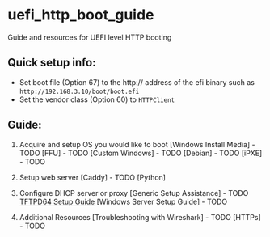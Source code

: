 # uefi_http_boot_guide
Guide and resources for UEFI level HTTP booting

## Quick setup info:
 * Set boot file (Option 67) to the http:// address of the efi binary such as `http://192.168.3.10/boot/boot.efi`
 * Set the vendor class (Option 60) to `HTTPClient`

## Guide:
1. Acquire and setup OS you would like to boot
   [Windows Install Media] - TODO
   [FFU] - TODO
   [Custom Windows] - TODO
   [Debian] - TODO
   [iPXE] - TODO
1. Setup web server
   [Caddy] - TODO
   [Python]
1. Configure DHCP server or proxy
   [Generic Setup Assistance]  - TODO
   [TFTPD64 Setup Guide](pages/TFTPD64.md)
   [Windows Server Setup Guide] - TODO

1. Additional Resources
   [Troubleshooting with Wireshark] - TODO
   [HTTPs] - TODO

